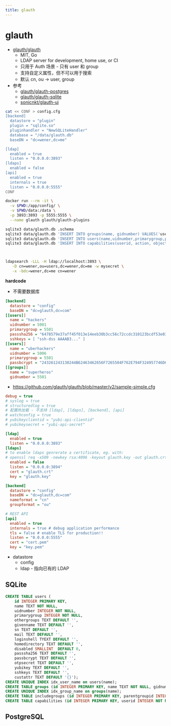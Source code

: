 ```yaml
---
title: glauth
---
```


# glauth

- [glauth/glauth](https://github.com/glauth/glauth)
  - MIT, Go
  - LDAP server for development, home use, or CI
  - 只用于 Auth 场景 - 只有 user 和 group
  - 支持自定义属性，但不可以用于搜索
  - 默认 cn, ou -> user, group
- 参考
  - [glauth/glauth-postgres](https://github.com/glauth/glauth-postgres)
  - [glauth/glauth-sqlite](https://github.com/glauth/glauth-sqlite)
  - [sonicnkt/glauth-ui](https://github.com/sonicnkt/glauth-ui)

```bash
cat << CONF > config.cfg
[backend]
  datastore = "plugin"
  plugin = "sqlite.so"
  pluginhandler = "NewSQLiteHandler"
  database = "/data/glauth.db"
  baseDN = "dc=wener,dc=me"

[ldap]
  enabled = true
  listen = "0.0.0.0:3893"
[ldaps]
  enabled = false
[api]
  enabled = true
  internals = true
  listen = "0.0.0.0:5555"
CONF

docker run --rm -it \
  -v $PWD:/app/config/ \
  -v $PWD/data:/data \
  -p 3893:3893 -p 5555:5555 \
  --name glauth glauth/glauth-plugins

sqlite3 data/glauth.db .schema
sqlite3 data/glauth.db 'INSERT INTO groups(name, gidnumber) VALUES('users', 5501);'
sqlite3 data/glauth.db 'INSERT INTO users(name,uidnumber,primarygroup,passsha256) VALUES("wener",1000,5501,"652c7dc687d98c9889304ed2e408c74b611e86a40caa51c4b43f1dd5913c5cd0")'
sqlite3 data/glauth.db 'INSERT INTO capabilities(userid, action, object) VALUES(5001, "search", "ou=users,dc=wener,dc=me");'



ldapsearch -LLL -H ldap://localhost:3893 \
   -D cn=wener,ou=users,dc=wener,dc=me -w mysecret \
   -x -bdc=wener,dc=me cn=wener
```

**hardcode**

- 不需要数据库

```ini
[backend]
  datastore = "config"
  baseDN = "dc=glauth,dc=com"
[[users]]
  name = "hackers"
  uidnumber = 5001
  primarygroup = 5501
  passsha256 = "6478579e37aff45f013e14eeb30b3cc56c72ccdc310123bcdf53e0333e3f416a"   # dogood
  sshkeys = [ "ssh-dss AAAAB3..." ]
[[users]]
  name = "uberhackers"
  uidnumber = 5006
  primarygroup = 5501
  passbcrypt = "243261243130244B62463462656F7265504F762E794F324957746D656541326B4B46596275674A79336A476845764B616D65446169784E41384F4432"   # dogood
[[groups]]
  name = "superheros"
  gidnumber = 5501
```

- https://github.com/glauth/glauth/blob/master/v2/sample-simple.cfg

```ini
debug = true
# syslog = true
# structuredlog = true
# 配置热加载 - 不支持 [ldap], [ldaps], [backend], [api]
# watchconfig = true
# yubikeyclientid = "yubi-api-clientid"
# yubikeysecret = "yubi-api-secret"

[ldap]
  enabled = true
  listen = "0.0.0.0:3893"
[ldaps]
# to enable ldaps genrerate a certificate, eg. with:
# openssl req -x509 -newkey rsa:4096 -keyout glauth.key -out glauth.crt -days 365 -nodes -subj '/CN=`hostname`'
  enabled = false
  listen = "0.0.0.0:3894"
  cert = "glauth.crt"
  key = "glauth.key"

[backend]
  datastore = "config"
  baseDN = "dc=glauth,dc=com"
  nameformat = "cn"
  groupformat = "ou"

# REST API
[api]
  enabled = true
  internals = true # debug application performance
  tls = false # enable TLS for production!!
  listen = "0.0.0.0:5555"
  cert = "cert.pem"
  key = "key.pem"
```

- datastore
  - config
  - ldap - 指向已有的 LDAP

## SQLite

```sql
CREATE TABLE users (
	id INTEGER PRIMARY KEY,
	name TEXT NOT NULL,
	uidnumber INTEGER NOT NULL,
	primarygroup INTEGER NOT NULL,
	othergroups TEXT DEFAULT '',
	givenname TEXT DEFAULT '',
	sn TEXT DEFAULT '',
	mail TEXT DEFAULT '',
	loginshell TYEXT DEFAULT '',
	homedirectory TEXT DEFAULT '',
	disabled SMALLINT  DEFAULT 0,
	passsha256 TEXT DEFAULT '',
	passbcrypt TEXT DEFAULT '',
	otpsecret TEXT DEFAULT '',
	yubikey TEXT DEFAULT '',
	sshkeys TEXT DEFAULT '',
	custattr TEXT DEFAULT '{}');
CREATE UNIQUE INDEX idx_user_name on users(name);
CREATE TABLE groups (id INTEGER PRIMARY KEY, name TEXT NOT NULL, gidnumber INTEGER NOT NULL);
CREATE UNIQUE INDEX idx_group_name on groups(name);
CREATE TABLE includegroups (id INTEGER PRIMARY KEY, parentgroupid INTEGER NOT NULL, includegroupid INTEGER NOT NULL);
CREATE TABLE capabilities (id INTEGER PRIMARY KEY, userid INTEGER NOT NULL, action TEXT NOT NULL, object TEXT NOT NULL);
```

## PostgreSQL

